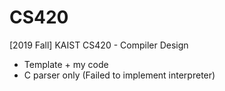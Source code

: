 # CS420
[2019 Fall] KAIST CS420 - Compiler Design
- Template + my code
- C parser only (Failed to implement interpreter)